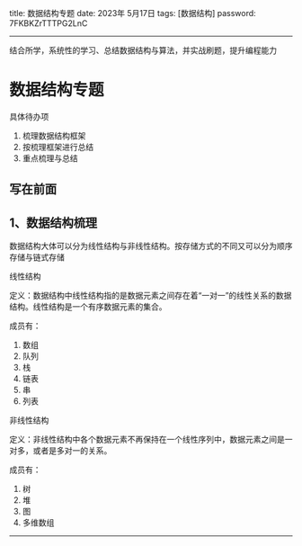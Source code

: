 title:  数据结构专题
date:  2023年 5月17日
tags: [数据结构]
password: 7FKBKZrTTTPG2LnC

---

结合所学，系统性的学习、总结数据结构与算法，并实战刷题，提升编程能力

 <!--more-->

 # 数据结构专题


具体待办项

1. 梳理数据结构框架
2. 按梳理框架进行总结
3. 重点梳理与总结

## 写在前面





## 1、数据结构梳理

数据结构大体可以分为线性结构与非线性结构。按存储方式的不同又可以分为顺序存储与链式存储

线性结构

定义：数据结构中线性结构指的是数据元素之间存在着“一对一”的线性关系的数据结构。线性结构是一个有序数据元素的集合。

成员有：

1. 数组
2. 队列
3. 栈
4. 链表
5. 串
6. 列表

非线性结构

定义：非线性结构中各个数据元素不再保持在一个线性序列中，数据元素之间是一对多，或者是多对一的关系。

成员有：

1. 树
2. 堆
3. 图
4. 多维数组

---









